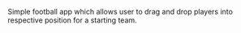 Simple football app which allows user to drag and drop players into respective position for a starting team. 